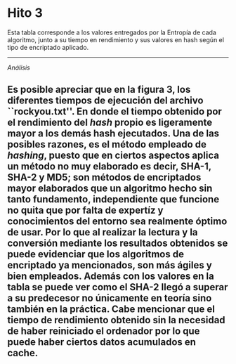 # Hito 3
Esta tabla corresponde a los valores entregados por la Entropía de cada algoritmo, junto a su tiempo en rendimiento y sus valores en hash según el tipo de encriptado aplicado.

---
*Análisis*

Es posible apreciar que en la figura 3, los diferentes tiempos de ejecución del archivo ``rockyou.txt''. En donde el tiempo obtenido por el rendimiento del $hash$ propio es ligeramente mayor a los demás hash ejecutados. Una de las posibles razones, es el método empleado de $hashing$, puesto que en ciertos aspectos aplica un método no muy elaborado es decir, SHA-1, SHA-2 y MD5; son métodos de encriptados mayor elaborados que un algoritmo hecho sin tanto fundamento, independiente que funcione no quita que por falta de expertíz y conocimientos del entorno sea realmente óptimo de usar. Por lo que al realizar la lectura y la conversión mediante los resultados obtenidos se puede evidenciar que los algoritmos de encriptado ya mencionados, son más ágiles y bien empleados. Además con los valores en la tabla se puede ver como el SHA-2 llegó a superar a su predecesor no únicamente en teoría sino también en la práctica. Cabe mencionar que el tiempo de rendimiento obtenido sin la necesidad de haber reiniciado el ordenador por lo que puede haber ciertos datos acumulados en cache. 
---